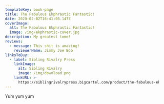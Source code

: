 ```yaml
---
templateKey: book-page
title: The Fabulous Ekphrastic Fantastic!
date: 2020-02-02T16:41:03.147Z
coverImage:
  alt: The Fabulous Ekphrastic Fantastic!
  image: /img/ekphrastic-cover.jpg
description: My greatest tome!
reviews:
  - message: This shit is amazing!
    reviewerName: Jimmy Joe Bob
linksToBuy:
  - label: Sibling Rivalry Press
    linkImage:
      alt: Sibling Rivalry
      image: /img/download.png
    linkURL: >-
      https://siblingrivalrypress.bigcartel.com/product/the-fabulous-ekphrastic-fantastic
---
```

Yum yum yum
